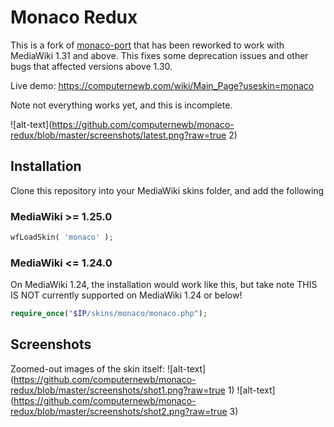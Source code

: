 #  Monaco Redux

This is a fork of [monaco-port](https://github.com/MGageMorgan/monaco-port) that has been reworked to work with MediaWiki 1.31 and above. This fixes some deprecation issues and other bugs that affected versions above 1.30.

Live demo: https://computernewb.com/wiki/Main_Page?useskin=monaco

Note not everything works yet, and this is incomplete.

![alt-text](https://github.com/computernewb/monaco-redux/blob/master/screenshots/latest.png?raw=true 2)

## Installation
Clone this repository into your MediaWiki skins folder, and add the following 

### MediaWiki >= 1.25.0

```php
wfLoadSkin( 'monaco' );
```

### MediaWiki <= 1.24.0

On MediaWiki 1.24, the installation would work like this, but take note THIS IS NOT currently supported on MediaWiki 1.24 or below!

```php
require_once("$IP/skins/monaco/monaco.php");
```
## Screenshots
Zoomed-out images of the skin itself:
![alt-text](https://github.com/computernewb/monaco-redux/blob/master/screenshots/shot1.png?raw=true 1)
![alt-text](https://github.com/computernewb/monaco-redux/blob/master/screenshots/shot2.png?raw=true 3)